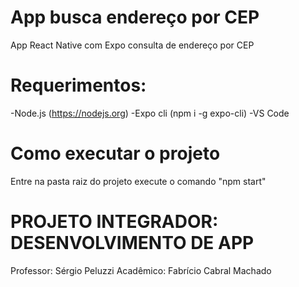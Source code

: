 # App busca endereço por CEP
App React Native com Expo consulta de endereço por CEP
# Requerimentos:
-Node.js (https://nodejs.org)
-Expo cli (npm i -g expo-cli)
-VS Code
# Como executar o projeto
Entre na pasta raiz do projeto
execute o comando "npm start"
# PROJETO INTEGRADOR: DESENVOLVIMENTO DE APP
Professor: Sérgio Peluzzi
Acadêmico: Fabrício Cabral Machado
